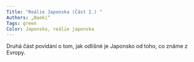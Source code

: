 ```yaml
---
Title: "Reálie Japonska (Část 2.) "
Authors: „Naoki“
Tags: green
Color: Japonsko, reálie japonska
---
```

Druhá část povídání o tom, jak odlišné je Japonsko od toho, co známe z Evropy.
